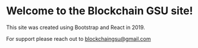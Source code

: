 # Welcome to the Blockchain GSU site! 

This site was created using Bootstrap and React in 2019. 

For support please reach out to blockchaingsu@gmail.com
